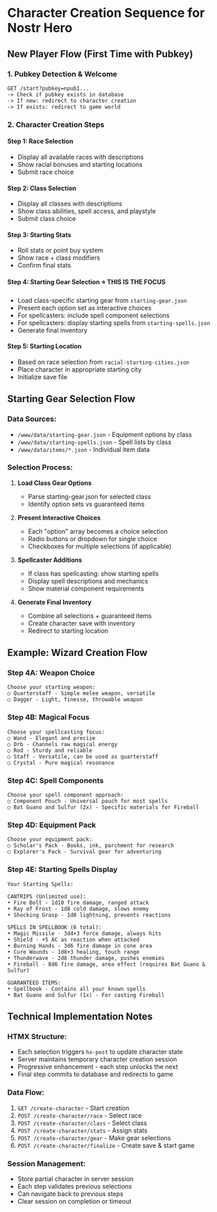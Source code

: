 # Character Creation Sequence for Nostr Hero

## New Player Flow (First Time with Pubkey)

### 1. **Pubkey Detection & Welcome**
```
GET /start?pubkey=npub1...
-> Check if pubkey exists in database
-> If new: redirect to character creation
-> If exists: redirect to game world
```

### 2. **Character Creation Steps**

#### Step 1: Race Selection
- Display all available races with descriptions
- Show racial bonuses and starting locations
- Submit race choice

#### Step 2: Class Selection
- Display all classes with descriptions
- Show class abilities, spell access, and playstyle
- Submit class choice

#### Step 3: Starting Stats
- Roll stats or point buy system
- Show race + class modifiers
- Confirm final stats

#### Step 4: Starting Gear Selection ⭐ **THIS IS THE FOCUS**
- Load class-specific starting gear from `starting-gear.json`
- Present each option set as interactive choices
- For spellcasters: include spell component selections
- For spellcasters: display starting spells from `starting-spells.json`
- Generate final inventory

#### Step 5: Starting Location
- Based on race selection from `racial-starting-cities.json`
- Place character in appropriate starting city
- Initialize save file

## Starting Gear Selection Flow

### Data Sources:
- `/www/data/starting-gear.json` - Equipment options by class
- `/www/data/starting-spells.json` - Spell lists by class
- `/www/data/items/*.json` - Individual item data

### Selection Process:
1. **Load Class Gear Options**
   - Parse starting-gear.json for selected class
   - Identify option sets vs guaranteed items

2. **Present Interactive Choices**
   - Each "option" array becomes a choice selection
   - Radio buttons or dropdown for single choice
   - Checkboxes for multiple selections (if applicable)

3. **Spellcaster Additions**
   - If class has spellcasting: show starting spells
   - Display spell descriptions and mechanics
   - Show material component requirements

4. **Generate Final Inventory**
   - Combine all selections + guaranteed items
   - Create character save with inventory
   - Redirect to starting location

## Example: Wizard Creation Flow

### Step 4A: Weapon Choice
```
Choose your starting weapon:
○ Quarterstaff - Simple melee weapon, versatile
○ Dagger - Light, finesse, throwable weapon
```

### Step 4B: Magical Focus
```
Choose your spellcasting focus:
○ Wand - Elegant and precise
○ Orb - Channels raw magical energy
○ Rod - Sturdy and reliable
○ Staff - Versatile, can be used as quarterstaff
○ Crystal - Pure magical resonance
```

### Step 4C: Spell Components
```
Choose your spell component approach:
○ Component Pouch - Universal pouch for most spells
○ Bat Guano and Sulfur (2x) - Specific materials for Fireball
```

### Step 4D: Equipment Pack
```
Choose your equipment pack:
○ Scholar's Pack - Books, ink, parchment for research
○ Explorer's Pack - Survival gear for adventuring
```

### Step 4E: Starting Spells Display
```
Your Starting Spells:

CANTRIPS (Unlimited use):
• Fire Bolt - 1d10 fire damage, ranged attack
• Ray of Frost - 1d8 cold damage, slows enemy
• Shocking Grasp - 1d8 lightning, prevents reactions

SPELLS IN SPELLBOOK (6 total):
• Magic Missile - 3d4+3 force damage, always hits
• Shield - +5 AC as reaction when attacked
• Burning Hands - 3d6 fire damage in cone area
• Cure Wounds - 1d8+3 healing, touch range
• Thunderwave - 2d8 thunder damage, pushes enemies
• Fireball - 8d6 fire damage, area effect (requires Bat Guano & Sulfur)

GUARANTEED ITEMS:
• Spellbook - Contains all your known spells
• Bat Guano and Sulfur (1x) - For casting Fireball
```

## Technical Implementation Notes

### HTMX Structure:
- Each selection triggers `hx-post` to update character state
- Server maintains temporary character creation session
- Progressive enhancement - each step unlocks the next
- Final step commits to database and redirects to game

### Data Flow:
1. `GET /create-character` - Start creation
2. `POST /create-character/race` - Select race
3. `POST /create-character/class` - Select class
4. `POST /create-character/stats` - Assign stats
5. `POST /create-character/gear` - Make gear selections
6. `POST /create-character/finalize` - Create save & start game

### Session Management:
- Store partial character in server session
- Each step validates previous selections
- Can navigate back to previous steps
- Clear session on completion or timeout